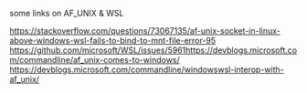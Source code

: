 some links on AF_UNIX & WSL

https://stackoverflow.com/questions/73067135/af-unix-socket-in-linux-above-windows-wsl-fails-to-bind-to-mnt-file-error-95
https://github.com/microsoft/WSL/issues/5961https://devblogs.microsoft.com/commandline/af_unix-comes-to-windows/
https://devblogs.microsoft.com/commandline/windowswsl-interop-with-af_unix/
